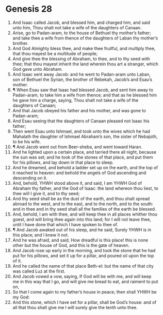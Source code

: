 ﻿# Genesis 28
1. And Isaac called Jacob, and blessed him, and charged him, and said unto him, Thou shalt not take a wife of the daughters of Canaan. 
2. Arise, go to Padan-aram, to the house of Bethuel thy mother’s father; and take thee a wife from thence of the daughters of Laban thy mother’s brother. 
3. And God Almighty bless thee, and make thee fruitful, and multiply thee, that thou mayest be a multitude of people; 
4. And give thee the blessing of Abraham, to thee, and to thy seed with thee; that thou mayest inherit the land wherein thou art a stranger, which God gave unto Abraham. 
5. And Isaac sent away Jacob: and he went to Padan-aram unto Laban, son of Bethuel the Syrian, the brother of Rebekah, Jacob’s and Esau’s mother. 
6. ¶ When Esau saw that Isaac had blessed Jacob, and sent him away to Padan-aram, to take him a wife from thence; and that as he blessed him he gave him a charge, saying, Thou shalt not take a wife of the daughters of Canaan; 
7. And that Jacob obeyed his father and his mother, and was gone to Padan-aram; 
8. And Esau seeing that the daughters of Canaan pleased not Isaac his father; 
9. Then went Esau unto Ishmael, and took unto the wives which he had Mahalath the daughter of Ishmael Abraham’s son, the sister of Nebajoth, to be his wife. 
10. ¶ And Jacob went out from Beer-sheba, and went toward Haran. 
11. And he lighted upon a certain place, and tarried there all night, because the sun was set; and he took of the stones of that place, and put them for his pillows, and lay down in that place to sleep. 
12. And he dreamed, and behold a ladder set up on the earth, and the top of it reached to heaven: and behold the angels of God ascending and descending on it. 
13. And, behold, YHWH stood above it, and said, I am YHWH God of Abraham thy father, and the God of Isaac: the land whereon thou liest, to thee will I give it, and to thy seed; 
14. And thy seed shall be as the dust of the earth, and thou shalt spread abroad to the west, and to the east, and to the north, and to the south: and in thee and in thy seed shall all the families of the earth be blessed. 
15. And, behold, I am with thee, and will keep thee in all places whither thou goest, and will bring thee again into this land; for I will not leave thee, until I have done that which I have spoken to thee of. 
16. ¶ And Jacob awaked out of his sleep, and he said, Surely YHWH is in this place; and I knew it not. 
17. And he was afraid, and said, How dreadful is this place! this is none other but the house of God, and this is the gate of heaven. 
18. And Jacob rose up early in the morning, and took the stone that he had put for his pillows, and set it up for a pillar, and poured oil upon the top of it. 
19. And he called the name of that place Beth-el: but the name of that city was called Luz at the first. 
20. And Jacob vowed a vow, saying, If God will be with me, and will keep me in this way that I go, and will give me bread to eat, and raiment to put on, 
21. So that I come again to my father’s house in peace; then shall YHWH be my God: 
22. And this stone, which I have set for a pillar, shall be God’s house: and of all that thou shalt give me I will surely give the tenth unto thee. 
